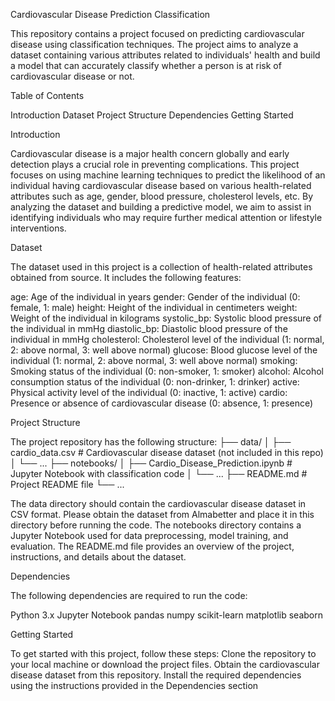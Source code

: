 Cardiovascular Disease Prediction Classification

This repository contains a project focused on predicting cardiovascular disease using classification techniques. The project aims to analyze a dataset containing various attributes related to individuals' health and build a model that can accurately classify whether a person is at risk of cardiovascular disease or not.

Table of Contents

Introduction
Dataset
Project Structure
Dependencies
Getting Started

Introduction

Cardiovascular disease is a major health concern globally and early detection plays a crucial role in preventing complications. This project focuses on using machine learning techniques to predict the likelihood of an individual having cardiovascular disease based on various health-related attributes such as age, gender, blood pressure, cholesterol levels, etc. By analyzing the dataset and building a predictive model, we aim to assist in identifying individuals who may require further medical attention or lifestyle interventions.

Dataset

The dataset used in this project is a collection of health-related attributes obtained from source. It includes the following features:

age: Age of the individual in years
gender: Gender of the individual (0: female, 1: male)
height: Height of the individual in centimeters
weight: Weight of the individual in kilograms
systolic_bp: Systolic blood pressure of the individual in mmHg
diastolic_bp: Diastolic blood pressure of the individual in mmHg
cholesterol: Cholesterol level of the individual (1: normal, 2: above normal, 3: well above normal)
glucose: Blood glucose level of the individual (1: normal, 2: above normal, 3: well above normal)
smoking: Smoking status of the individual (0: non-smoker, 1: smoker)
alcohol: Alcohol consumption status of the individual (0: non-drinker, 1: drinker)
active: Physical activity level of the individual (0: inactive, 1: active)
cardio: Presence or absence of cardiovascular disease (0: absence, 1: presence)

Project Structure

The project repository has the following structure:
├── data/
│   ├── cardio_data.csv          # Cardiovascular disease dataset (not included in this repo)
│   └── ...
├── notebooks/
│   ├── Cardio_Disease_Prediction.ipynb         # Jupyter Notebook with classification code
│   └── ...
├── README.md                    # Project README file
└── ...

The data directory should contain the cardiovascular disease dataset in CSV format. Please obtain the dataset from Almabetter and place it in this directory before running the code.
The notebooks directory contains a Jupyter Notebook used for data preprocessing, model training, and evaluation.
The README.md file provides an overview of the project, instructions, and details about the dataset.

Dependencies

The following dependencies are required to run the code:

Python 3.x
Jupyter Notebook
pandas
numpy
scikit-learn
matplotlib
seaborn

Getting Started

To get started with this project, follow these steps:
Clone the repository to your local machine or download the project files.
Obtain the cardiovascular disease dataset from this repository.
Install the required dependencies using the instructions provided in the Dependencies section




